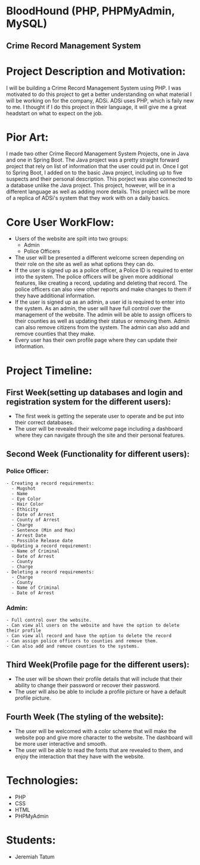 # BloodHound (PHP, PHPMyAdmin, MySQL)
## Crime Record Management System

# Project Description and Motivation:

I will be building a Crime Record Management System using PHP. I was motivated to do this project to get a better understanding on what material I will be working on for the company, ADSi. ADSi uses PHP, which is faily new to me. I thought if I do this project in their language, it will give me a great headstart on what to expect on the job. 

# Pior Art: 

I made two other Crime Record Management System Projects, one in Java and one in Spring Boot. The Java project was a pretty straight forward project that rely on list of information that the user could put in. Once I got to Spring Boot, I added on to the basic Java project, including up to five suspects and their personal description. This porject was also connected to a database unlike the Java project. This project, however, will be in a different language as well as adding more details. This project will be more of a replica of ADSi's system that they work with on a daily basics.

# Core User WorkFlow:

- Users of the website are spilt into two groups:
  - Admin
  - Police Officers 
- The user will be presented a different welcome screen depending on their role on the site as well as what options they can do. 
- If the user is signed up as a police officer, a Police ID is required to enter into the system. The police officers will be given more additional features, like creating a record, updating and deleting that record. The police officers can also view other reports and make changes to them if they have additional information.
- If the user is signed up as an admin, a user id is required to enter into the system. As an admin, the user will have full control over the management of the website. The admin will be able to assign officers to their counties as well as updating their status or removing them. Admin can also remove citizens from the system. The admin can also add and remove counties that they make. 
- Every user has their own profile page where they can update their information.

# Project Timeline:

## First Week(setting up databases and login and registration system for the different users):
  - The first week is getting the seperate user to operate and be put into their correct databases. 
  - The user will be revealed their welcome page including a dashboard where they can navigate through the site and their personal features.
## Second Week (Functionality for different users):
  ### Police Officer: 
    - Creating a record requirements:
      - Mugshot
      - Name
      - Eye Color
      - Hair Color
      - Ethicity
      - Date of Arrest
      - County of Arrest
      - Charge
      - Sentence (Min and Max)
      - Arrest Date 
      - Possible Release date
    - Updating a record requirement: 
      - Name of Criminal
      - Date of Arrest 
      - County
      - Charge
    - Deleting a record requirements:
      - Charge 
      - County
      - Name of Criminal 
      - Date of Arrest 
  ### Admin:
    - Full control over the website.
    - Can view all users on the website and have the option to delete their profile
    - Can view all record and have the option to delete the record
    - Can assign police officers to counties and remove them.
    - Can also add and remove counties to the systems.
    
## Third Week(Profile page for the different users):
  - The user will be shown their profile details that will include that their ability to change their password or recover their password. 
  - The user will also be able to include a profile picture or have a default profile picture.
## Fourth Week (The styling of the website): 
  - The user will be welcomed with a color scheme that will make the website pop and give more character to the website. The dashboard will be more user interactive and smooth.
  - The user will be able to read the fonts that are revealed to them, and enjoy the interaction that they have with the website.

# Technologies:
 - PHP 
 - CSS
 - HTML
 - PHPMyAdmin

# Students:
- Jeremiah Tatum